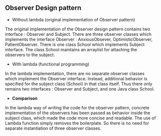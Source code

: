 ## Observer Design pattern

- Without lambda (original implementation of Observer pattern)

The original implementation of the Observer design pattern contains two interface : Observer and Subject. There are three observer classes which implements the interface Observer : AnxiousObsever, OptimisticObserver, PatientObserver. There is one class School which implements Subject interface. The class School maintains an arraylist for attaching the observers to the subject. 

- With lambda (functional programming)

In the lambda implementation, there are no separate observer classes which implement the Observer interface. Instead, additional behavior is specified for the subject class (School) in that class itself. Thus there only remains two interfaces : Observer and Subject, and one Java class School.

- **Comparison**

In the lambda way of writing the code for the observer pattern, concrete implementation of the observers has been passed as behavior inside the subject class, which made the code more concise and readable. The use of Lambda function simply removes the boilerplate. So there is no need for separate instantiation of three observer classes. 
